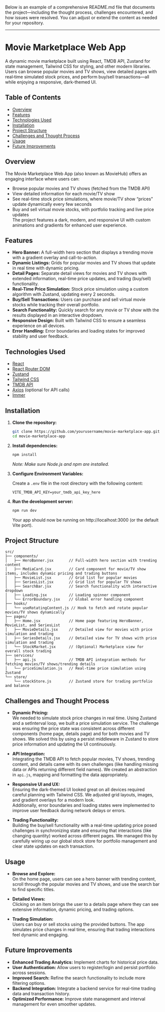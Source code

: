 Below is an example of a comprehensive README.md file that documents the project—including the thought process, challenges encountered, and how issues were resolved. You can adjust or extend the content as needed for your repository.

---

# Movie Marketplace Web App

A dynamic movie marketplace built using React, TMDB API, Zustand for state management, Tailwind CSS for styling, and other modern libraries. Users can browse popular movies and TV shows, view detailed pages with real‑time simulated stock prices, and perform buy/sell transactions—all while enjoying a responsive, dark-themed UI.

## Table of Contents

- [Overview](#overview)
- [Features](#features)
- [Technologies Used](#technologies-used)
- [Installation](#installation)
- [Project Structure](#project-structure)
- [Challenges and Thought Process](#challenges-and-thought-process)
- [Usage](#usage)
- [Future Improvements](#future-improvements)

## Overview

The Movie Marketplace Web App (also known as MovieHub) offers an engaging interface where users can:
- Browse popular movies and TV shows (fetched from the TMDB API)
- View detailed information for each movie/TV show
- See real-time stock price simulations, where movie/TV show “prices” update dynamically every few seconds
- Buy and sell virtual movie stocks, with portfolio tracking and live price updates  
The project features a dark, modern, and responsive UI with custom animations and gradients for enhanced user experience.

## Features

- **Hero Banner:** A full-width hero section that displays a trending movie with a gradient overlay and call-to-action.
- **Dynamic Listings:** Grids for popular movies and TV shows that update in real time with dynamic pricing.
- **Detail Pages:** Separate detail views for movies and TV shows with extended information, real-time price updates, and trading (buy/sell) functionality.
- **Real-Time Price Simulation:** Stock price simulation using a custom algorithm with Zustand, updating every 2 seconds.
- **Buy/Sell Transactions:** Users can purchase and sell virtual movie stocks while tracking their overall portfolio.
- **Search Functionality:** Quickly search for any movie or TV show with the results displayed in an interactive dropdown.
- **Responsive Design:** Built with Tailwind CSS to ensure a seamless experience on all devices.
- **Error Handling:** Error boundaries and loading states for improved stability and user feedback.

## Technologies Used

- [React](https://reactjs.org/)
- [React Router DOM](https://reactrouter.com/)
- [Zustand](https://github.com/pmndrs/zustand)
- [Tailwind CSS](https://tailwindcss.com/)
- [TMDB API](https://developers.themoviedb.org/3)
- [Axios](https://axios-http.com/) (optional for API calls)
- [Immer](https://immerjs.github.io/immer/)

## Installation

1. **Clone the repository:**

   ```bash
   git clone https://github.com/yourusername/movie-marketplace-app.git
   cd movie-marketplace-app
   ```

2. **Install dependencies:**

   ```bash
   npm install
   ```

   _Note: Make sure Node.js and npm are installed._

3. **Configure Environment Variables:**

   Create a `.env` file in the root directory with the following content:

   ```
   VITE_TMDB_API_KEY=your_tmdb_api_key_here
   ```

4. **Run the development server:**

   ```bash
   npm run dev
   ```

   Your app should now be running on http://localhost:3000 (or the default Vite port).

## Project Structure

```
src/
├── components/
│   ├── HeroBanner.jsx       // Full-width hero section with trending content
│   ├── MediaCard.jsx        // Card component for movie/TV show items, includes dynamic pricing and trading buttons
│   ├── MovieList.jsx        // Grid list for popular movies
│   ├── SeriesList.jsx       // Grid list for popular TV shows
│   ├── SearchBar.jsx        // Search functionality with interactive dropdown
│   ├── Loading.jsx          // Loading spinner component
│   └── ErrorBoundary.jsx    // Global error handling component
├── hooks/
│   └── useRotatingContent.js // Hook to fetch and rotate popular movies/TV shows dynamically
├── pages/
│   ├── Home.jsx             // Home page featuring HeroBanner, MovieList, and SeriesList
│   ├── MovieDetails.jsx     // Detailed view for movies with price simulation and trading
│   ├── SeriesDetails.jsx    // Detailed view for TV shows with price simulation and trading
│   └── StockMarket.jsx      // (Optional) Marketplace view for overall stock trading
├── services/
│   ├── api.js               // TMDB API integration methods for fetching movies/TV shows/trending details
│   └── priceSimulation.js   // Real-time price simulation using Zustand
└── store/
    └── stockStore.js        // Zustand store for trading portfolio and balance
```

## Challenges and Thought Process

- **Dynamic Pricing:**  
  We needed to simulate stock price changes in real time. Using Zustand and a setInterval loop, we built a price simulation service. The challenge was ensuring the price state was consistent across different components (home page, details page) and for both movies and TV shows. We solved this by using a persist middleware in Zustand to store price information and updating the UI continuously.

- **API Integration:**  
  Integrating the TMDB API to fetch popular movies, TV shows, trending content, and details came with its own challenges (like handling missing data or APIs returning different field names). We created an abstraction in `api.js`, mapping and formatting the data appropriately.

- **Responsive UI and UX:**  
  Ensuring the dark-themed UI looked great on all devices required careful planning with Tailwind CSS. We adjusted grid layouts, images, and gradient overlays for a modern look.  
  Additionally, error boundaries and loading states were implemented to improve user feedback during network delays or errors.

- **Trading Functionality:**  
  Building the buy/sell functionality with a real-time updating price posed challenges in synchronizing state and ensuring that interactions (like changing quantity) worked across different pages. We managed this by carefully wiring up our global stock store for portfolio management and clear state updates on each transaction.

## Usage

- **Browse and Explore:**  
  On the home page, users can see a hero banner with trending content, scroll through the popular movies and TV shows, and use the search bar to find specific titles.

- **Detailed Views:**  
  Clicking on an item brings the user to a details page where they can see extensive information, dynamic pricing, and trading options.

- **Trading Simulation:**  
  Users can buy or sell stocks using the provided buttons. The app simulates price changes in real time, ensuring that trading interactions feel dynamic and engaging.

## Future Improvements

- **Enhanced Trading Analytics:** Implement charts for historical price data.
- **User Authentication:** Allow users to register/login and persist portfolio across sessions.
- **Improved Search:** Refine the search functionality to include more filtering options.
- **Backend Integration:** Integrate a backend service for real-time trading data and transaction history.
- **Optimized Performance:** Improve state management and interval management for even smoother updates.


